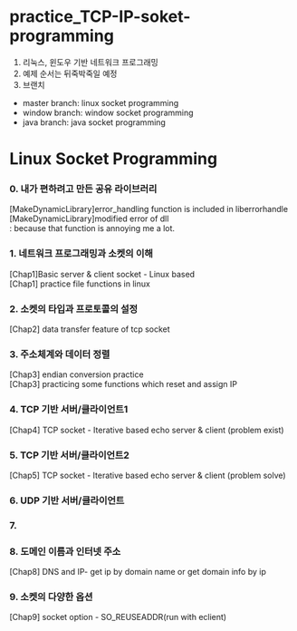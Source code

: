 # practice_TCP-IP-soket-programming
1. 리눅스, 윈도우 기반 네트워크 프로그래밍
2. 예제 순서는 뒤죽박죽일 예정
3. 브랜치
* master branch: linux socket programming
* window branch: window socket programming
* java branch: java socket programming


Linux Socket Programming
==================================
### 0. 내가 편하려고 만든 공유 라이브러리
[MakeDynamicLibrary]error_handling function is included in liberrorhandle
<br>[MakeDynamicLibrary]modified error of dll
<br>: because that function is annoying me a lot.
### 1. 네트워크 프로그래밍과 소켓의 이해
[Chap1]Basic server & client socket - Linux based
<br>[Chap1] practice file functions in linux
### 2. 소켓의 타입과 프로토콜의 설정
[Chap2] data transfer feature of tcp socket
### 3. 주소체계와 데이터 정렬
[Chap3] endian conversion practice
<br>[Chap3] practicing some functions which reset and assign IP
### 4. TCP 기반 서버/클라이언트1
[Chap4] TCP socket - Iterative based echo server & client (problem exist)
### 5. TCP 기반 서버/클라이언트2
[Chap5] TCP socket - Iterative based echo server & client (problem solve)
### 6. UDP 기반 서버/클라이언트
### 7. 
### 8. 도메인 이름과 인터넷 주소
[Chap8] DNS and IP- get ip by domain name or get domain info by ip
### 9. 소켓의 다양한 옵션
[Chap9] socket option - SO_REUSEADDR(run with eclient)
